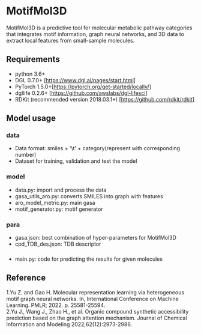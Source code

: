 # MotifMol3D
MotifMol3D is a predictive tool for molecular metabolic pathway categories that integrates motif information, graph neural networks, and 3D data to extract local features from small-sample molecules. <br/>

## Requirements
* python 3.6+ <br/>
* DGL 0.7.0+ [https://www.dgl.ai/pages/start.html]<br/>
* PyTorch 1.5.0+[https://pytorch.org/get-started/locally/]<br/>
* dgllife 0.2.6+ [https://github.com/awslabs/dgl-lifesci]<br/>
* RDKit (recommended version 2018.03.1+) [https://github.com/rdkit/rdkit]

## Model usage
### data
 * Data format: smiles + '\t' + category(represent with corresponding number)
 * Dataset for training, validation and test the model <br/>
 
### model
 * data.py: import and process the data <br/>
 * gasa_utils_aro.py: converts SMILES into graph with features <br/>
 * aro_model_metric.py: main gasa <br/>
 * motif_generator.py: motif generator <br/>

### para
 * gasa.json: best combination of hyper-parameters for MotifMol3D <br/>
 * cpd_TDB_des.json: TDB descriptor <br/>
### 
* main.py: code for predicting the results for given molecules <br/>

## Reference
1.Yu Z. and Gao H. Molecular representation learning via heterogeneous motif graph neural networks. In, International Conference on Machine Learning. PMLR; 2022. p. 25581-25594.  
2.Yu J., Wang J., Zhao H., et al. Organic compound synthetic accessibility prediction based on the graph attention mechanism. Journal of Chemical Information and Modeling 2022;62(12):2973-2986.  
